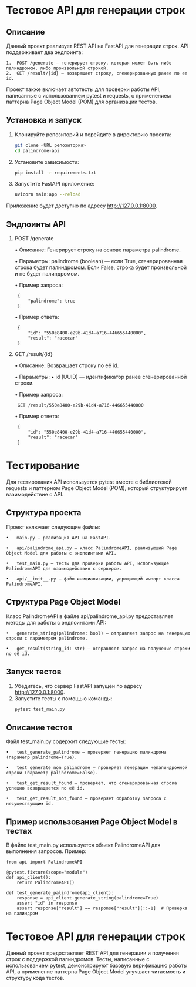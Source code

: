 # Тестовое API для генерации строк

## Описание

Данный проект реализует REST API на FastAPI для генерации строк. API поддерживает два эндпоинта:

	1.	POST /generate — генерирует строку, которая может быть либо палиндромом, либо произвольной строкой.
	2.	GET /result/{id} — возвращает строку, сгенерированную ранее по ее id.

Проект также включает автотесты для проверки работы API, написанные с использованием pytest и requests, с применением паттерна Page Object Model (POM) для организации тестов.

## Установка и запуск

1. Клонируйте репозиторий и перейдите в директорию проекта:
   ```bash
   git clone <URL репозитория>
   cd palindrome-api

2. Установите зависимости:
   ```bash
   pip install -r requirements.txt

3. Запустите FastAPI приложение:
   ```bash
   uvicorn main:app --reload

Приложение будет доступно по адресу http://127.0.0.1:8000.

## Эндпоинты API

1. POST /generate

 	•	Описание: Генерирует строку на основе параметра palindrome.

 	•	Параметры: palindrome (boolean) — если True, сгенерированная строка будет палиндромом. Если False, строка будет произвольной и не будет палиндромом.
	
 	•	Пример запроса:

		{
			"palindrome": true
	   	}


 	•	Пример ответа:

	   	{
			"id": "550e8400-e29b-41d4-a716-446655440000",
			"result": "racecar"
		}

2. GET /result/{id}

 	•	Описание: Возвращает строку по её id.

	•	Параметры:
	•	    id (UUID) — идентификатор ранее сгенерированной строки.

 	•	Пример запроса:

		GET /result/550e8400-e29b-41d4-a716-446655440000

 	•	Пример ответа:

	 	{
		    "id": "550e8400-e29b-41d4-a716-446655440000",
		    "result": "racecar"
		}

# Тестирование 

Для тестирования API используется pytest вместе с библиотекой requests и паттерном Page Object Model (POM), который структурирует взаимодействие с API.

## Структура проекта

Проект включает следующие файлы:

 	•	main.py — реализация API на FastAPI.
 
	•	api/palindrome_api.py — класс PalindromeAPI, реализующий Page Object Model для работы с эндпоинтами API.
 
	•	test_main.py — тесты для проверки работы API, использующие PalindromeAPI для взаимодействия с сервером.
 
	•	api/__init__.py — файл инициализации, упрощающий импорт класса PalindromeAPI.

## Структура Page Object Model

Класс PalindromeAPI в файле api/palindrome_api.py предоставляет методы для работы с эндпоинтами API:

	•	generate_string(palindrome: bool) — отправляет запрос на генерацию строки с параметром palindrome.
 
	•	get_result(string_id: str) — отправляет запрос на получение строки по её id.
 

## Запуск тестов

1.	Убедитесь, что сервер FastAPI запущен по адресу http://127.0.0.1:8000.
2.	Запустите тесты с помощью команды:
	   ```bash
	   pytest test_main.py

## Описание тестов

Файл test_main.py содержит следующие тесты:

	•	test_generate_palindrome — проверяет генерацию палиндрома (параметр palindrome=True).
 
	•	test_generate_non_palindrome — проверяет генерацию непалиндромной строки (параметр palindrome=False).
 
	•	test_get_result_found — проверяет, что сгенерированная строка успешно возвращается по её id.
 
	•	test_get_result_not_found — проверяет обработку запроса с несуществующим id.
 

## Пример использования Page Object Model в тестах

В файле test_main.py используется объект PalindromeAPI для выполнения запросов. Пример:

	from api import PalindromeAPI
	
	@pytest.fixture(scope="module")
	def api_client():
	    return PalindromeAPI()
	
	def test_generate_palindrome(api_client):
	    response = api_client.generate_string(palindrome=True)
	    assert "id" in response
	    assert response["result"] == response["result"][::-1]  # Проверка на палиндром


# Тестовое API для генерации строк

Данный проект предоставляет REST API для генерации и получения строк с поддержкой палиндромов. Тесты, написанные с использованием pytest, демонстрируют базовую верификацию работы API, а применение паттерна Page Object Model улучшает читаемость и структуру кода тестов.
